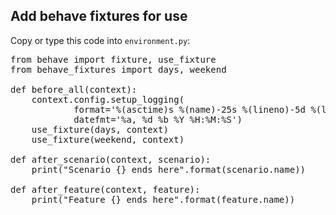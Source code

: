 ## Add behave fixtures for use

Copy or type this code into `environment.py`:

<pre class="file" data-filename="environment.py" data-target="replace">
from behave import fixture, use_fixture
from behave_fixtures import days, weekend

def before_all(context):
    context.config.setup_logging(
            format='%(asctime)s %(name)-25s %(lineno)-5d %(levelname)-8s %(message)s',
            datefmt='%a, %d %b %Y %H:%M:%S')
    use_fixture(days, context)
    use_fixture(weekend, context)

def after_scenario(context, scenario):
    print("Scenario {} ends here".format(scenario.name))

def after_feature(context, feature):
    print("Feature {} ends here".format(feature.name))

</pre>


